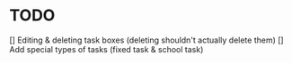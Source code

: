# TODO

[] Editing & deleting task boxes (deleting shouldn't actually delete them)
[] Add special types of tasks (fixed task & school task)